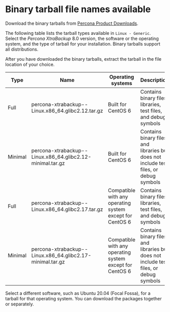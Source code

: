 # Binary tarball file names available

Download the binary tarballs from [Percona Product Downloads](https://www.percona.com/downloads/).

The following table lists the tarball types available in `Linux - Generic`. Select the *Percona XtraBackup* 8.0 version, the software or the operating system, and the type of tarball for your installation. Binary tarballs support all distributions.

After you have downloaded the binary tarballs, extract the tarball in the file location of your choice.

| Type         | Name                                                                      | Operating systems                                        | Description                                                                            |
|--------------|---------------------------------------------------------------------------|----------------------------------------------------------|----------------------------------------------------------------------------------------|
| Full         | percona-xtrabackup-<version number>-Linux.x86_64.glibc2.12.tar.gz         | Built for CentOS 6                                       | Contains binary files, libraries, test files, and debug symbols                        |
| Minimal      | percona-xtrabackup-<version number>-Linux.x86_64.glibc2.12-minimal.tar.gz | Built for CentOS 6                                       | Contains binary files, and libraries but does not include test files, or debug symbols |                                                                           |                                                          |                                                                          |
| Full         | percona-xtrabackup-<version number>-Linux.x86_64.glibc2.17.tar.gz         | Compatible with any operating system except for CentOS 6 | Contains binary files, libraries, test files, and debug symbols                        |
| Minimal      | percona-xtrabackup-<version number>-Linux.x86_64.glibc2.17-minimal.tar.gz | Compatible with any operating system except for CentOS 6 | Contains binary files, and libraries but does not include test files, or debug symbols |                                                                           |                                                          |                                                                                        |

Select a different software, such as Ubuntu 20.04 (Focal Fossa), for a 
tarball for that operating system. You can download the packages together or separately.